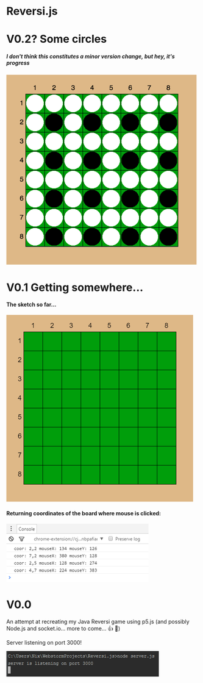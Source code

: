 # Reversi.js

# V0.2? Some circles

##### I don't think this constitutes a minor version change, but hey, it's progress
![circles](https://raw.githubusercontent.com/ncleves/Reversi.js/master/Extras/board_w_pieces.png)

# V0.1 Getting somewhere...

#### The sketch so far...
![blank_board](https://raw.githubusercontent.com/ncleves/Reversi.js/master/Extras/blank_board.PNG)

#### Returning coordinates of the board where mouse is clicked:
![board_coor](https://raw.githubusercontent.com/ncleves/Reversi.js/master/Extras/board_coor.PNG)

# V0.0
An attempt at recreating my Java Reversi game using p5.js (and possibly Node.js and socket.io... more to come... :+1: :clap:)

Server listening on port 3000!

![server](https://github.com/ncleves/Reversi.js/raw/master/Extras/server.PNG)
